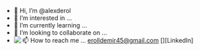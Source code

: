 - 👋 Hi, I’m @alexderol
- 👀 I’m interested in ...
- 🌱 I’m currently learning ...
- 💞️ I’m looking to collaborate on ...
- 📫 How to reach me ... erolldemir45@gmail.com
[<img widht="22" src="https://img.shields.io/badge/linkedin-%230077B5.svg?style=for-the-badge&logo=linkedin&logoColor=white" align="left" />][LinkedIn]

<!---
alexderol/alexderol is a ✨ special ✨ repository because its `README.md` (this file) appears on your GitHub profile.
You can click the Preview link to take a look at your changes.
--->
